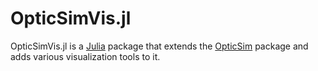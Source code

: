 # OpticSimVis.jl

OpticSimVis.jl is a [Julia](https://julialang.org/) package that extends the [OpticSim](https://github.com/microsoft/OpticSim.jl) package and adds various visualization tools to it.

